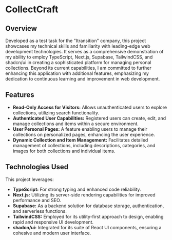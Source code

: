 # CollectCraft

## Overview

Developed as a test task for the "Itransition" company, this project showcases my technical skills and familiarity with leading-edge web development technologies. It serves as a comprehensive demonstration of my ability to employ TypeScript, Next.js, Supabase, TailwindCSS, and shadcn/ui in creating a sophisticated platform for managing personal collections. Beyond its current capabilities, I am committed to further enhancing this application with additional features, emphasizing my dedication to continuous learning and improvement in web development.

## Features

- **Read-Only Access for Visitors:** Allows unauthenticated users to explore collections, utilizing search functionality.
- **Authenticated User Capabilities:** Registered users can create, edit, and manage collections and items within a secure environment.
- **User Personal Pages:** A feature enabling users to manage their collections on personalized pages, enhancing the user experience.
- **Dynamic Collection and Item Management:** Facilitates detailed management of collections, including descriptions, categories, and images for both collections and individual items.

## Technologies Used

This project leverages:

- **TypeScript:** For strong typing and enhanced code reliability.
- **Next.js:** Utilizing its server-side rendering capabilities for improved performance and SEO.
- **Supabase:** As a backend solution for database storage, authentication, and serverless functions.
- **TailwindCSS:** Employed for its utility-first approach to design, enabling rapid and responsive UI development.
- **shadcn/ui:** Integrated for its suite of React UI components, ensuring a cohesive and modern user interface.
